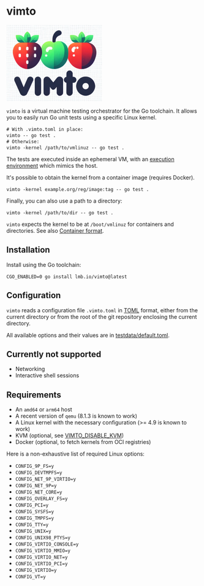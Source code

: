 # vimto

![vimto logo](logo.png "vimto: virtual machine testing orchestrator")

`vimto` is a virtual machine testing orchestrator for the Go toolchain. It allows you to easily run Go unit tests using a specific Linux kernel.

```shell
# With .vimto.toml in place:
vimto -- go test .
# Otherwise:
vimto -kernel /path/to/vmlinuz -- go test .
```

The tests are executed inside an ephemeral VM, with an [execution environment](docs/environment.md) which mimics the host.

It's possible to obtain the kernel from a container image (requires Docker).

```shell
vimto -kernel example.org/reg/image:tag -- go test .
```

Finally, you can also use a path to a directory:

```shell
vimto -kernel /path/to/dir -- go test .
```

`vimto` expects the kernel to be at `/boot/vmlinuz` for containers and directories.
See also [Container format](docs/container.md).

## Installation

Install using the Go toolchain:

```shell
CGO_ENABLED=0 go install lmb.io/vimto@latest
```

## Configuration

`vimto` reads a configuration file `.vimto.toml` in [TOML] format, either from the current directory or from the root of the git repository enclosing the current directory.

All available options and their values are in [testdata/default.toml](./testdata/default.toml).

## Currently not supported

* Networking
* Interactive shell sessions

## Requirements

* An `amd64` or `arm64` host
* A recent version of `qemu` (8.1.3 is known to work)
* A Linux kernel with the necessary configuration (>= 4.9 is known to work)
* KVM (optional, see [VIMTO_DISABLE_KVM](docs/tips.md))
* Docker (optional, to fetch kernels from OCI registries)

Here is a non-exhaustive list of required Linux options:

* `CONFIG_9P_FS=y`
* `CONFIG_DEVTMPFS=y`
* `CONFIG_NET_9P_VIRTIO=y`
* `CONFIG_NET_9P=y`
* `CONFIG_NET_CORE=y`
* `CONFIG_OVERLAY_FS=y`
* `CONFIG_PCI=y`
* `CONFIG_SYSFS=y`
* `CONFIG_TMPFS=y`
* `CONFIG_TTY=y`
* `CONFIG_UNIX=y`
* `CONFIG_UNIX98_PTYS=y`
* `CONFIG_VIRTIO_CONSOLE=y`
* `CONFIG_VIRTIO_MMIO=y`
* `CONFIG_VIRTIO_NET=y`
* `CONFIG_VIRTIO_PCI=y`
* `CONFIG_VIRTIO=y`
* `CONFIG_VT=y`

[TOML]: https://toml.io/en/v1.0.0